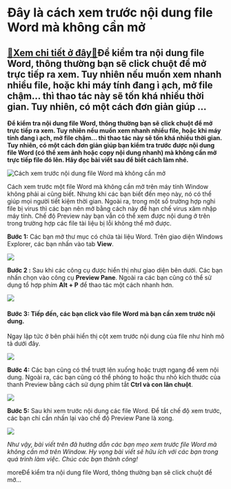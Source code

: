 Đây là cách xem trước nội dung file Word mà không cần mở
========================================================

[:gift:Xem chi tiết ở đây:gift:](https://hddtvn.com/day-la-cach-xem-truoc-noi-dung-file-word-ma-khong-can-mo/)Để kiểm tra nội dung file Word, thông thường bạn sẽ click chuột để mở trực tiếp ra xem. Tuy nhiên nếu muốn xem nhanh nhiều file, hoặc khi máy tính đang ì ạch, mở file chậm… thì thao tác này sẽ tốn khá nhiều thời gian. Tuy nhiên, có một cách đơn giản giúp …
----------------------------------------------------------------------------------------------------------------------------------------------------------------------------------------------------------------------------------------------------------------

**Để kiểm tra nội dung file Word, thông thường bạn sẽ click chuột để mở trực tiếp ra xem. Tuy nhiên nếu muốn xem nhanh nhiều file, hoặc khi máy tính đang ì ạch, mở file chậm… thì thao tác này sẽ tốn khá nhiều thời gian. Tuy nhiên, có một cách đơn giản giúp bạn kiểm tra trước được nội dung file Word (có thể xem ảnh hoặc copy nội dung nhanh) mà không cần mở trực tiếp file đó lên. Hãy đọc bài viết sau để biết cách làm nhé.**


![Cách xem trước nội dung file Word mà không cần mở](https://hddtvn.com/wp-content/uploads/2021/01/xem-truoc-file.jpg)


Cách xem trước một file Word mà không cần mở trên máy tính Window không phải ai cũng biết. Nhưng khi các bạn biết đến mẹo này, nó có thể giúp mọi người tiết kiệm thời gian. Ngoài ra, trong một số trường hợp nghi file bị virus thì các bạn nên mở bằng cách này để hạn chế virus xâm nhập máy tính. Chế độ Preview này bạn vẫn có thể xem được nội dung ở trên trong trường hợp các file tài liệu bị lỗi không thể mở được.


**Bước 1:** Các bạn mở thư mục có chứa tài liệu Word. Trên giao diện Windows Explorer, các bạn nhấn vào tab **View**.


![](https://hddtvn.com/wp-content/uploads/2021/01/1-8.png)


**Bước 2 :** Sau khi các công cụ được hiển thị như giao diện bên dưới. Các bạn nhấn chọn vào công cụ **Preview Pane**. Ngoài ra các bạn cũng có thể sử dụng tổ hợp phím **Alt + P** để thao tác một cách nhanh hơn.


![](https://hddtvn.com/wp-content/uploads/2021/01/2-8.png)


#### **Bước 3:** Tiếp đến, các bạn click vào file Word mà bạn cần xem trước nội dung.


Ngay lập tức ở bên phải hiển thị cột xem trước nội dung của file như hình mô tả dưới đây.


![](https://hddtvn.com/wp-content/uploads/2021/01/3-8.png)


**Bước 4:** Các bạn cũng có thể trượt lên xuống hoặc trượt ngang để xem nội dung. Ngoài ra, các bạn cũng có thể phóng to hoặc thu nhỏ kích thước của thanh Preview bằng cách sử dụng phím tắt **Ctrl và con lăn chuột**.


![](https://hddtvn.com/wp-content/uploads/2021/01/4-7.png)


**Bước 5:** Sau khi xem trước nội dung các file Word. Để tắt chế độ xem trước, các bạn chỉ cần nhấn lại vào chế độ Preview Pane là xong.


![](https://hddtvn.com/wp-content/uploads/2021/01/3-8.png)


*Như vậy, bài viết trên đã hướng dẫn các bạn mẹo xem trước file Word mà không cần mở trên Window. Hy vọng bài viết sẽ hữu ích với các bạn trong quá trình làm việc. Chúc các bạn thành công!*


moreĐể kiểm tra nội dung file Word, thông thường bạn sẽ click chuột để mở…


